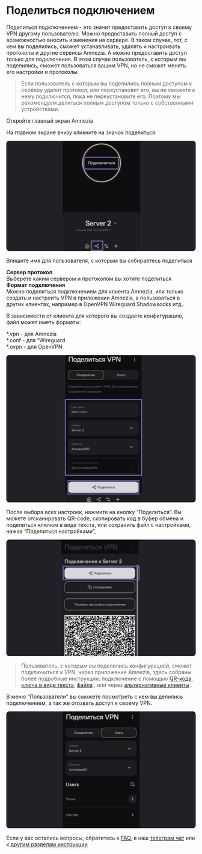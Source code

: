 # Поделиться подключением

Поделиться подключением - это значит предоставить доступ к своему VPN другому пользователю. 
Можно предоставить полный доступ с возможностью вносить изменения на сервере. 
В таком случае, тот, с кем вы поделились, сможет устанавливать, удалять и настраивать протоколы и другие сервисы Amnezia. 
А можно предоставить доступ только для подключения. В этом случае пользователь, с которым вы поделились, сможет 
пользоваться вашим VPN, но не сможет менять его настройки и протоколы.

> Если пользователь с которым вы поделились полным доступом к серверу удалит протокол, или переустановит его, 
вы не сможете к нему подключится, пока не переустановите его. Поэтому мы рекомендуем делиться полным доступом только с собственными устройствами. 



Откройте главный экран Amnezia


На главном экране внизу кликните на значок поделиться.

![](https://raw.githubusercontent.com/amnezia-vpn/amnezia.org-content/master/docs/ru/instructions/10_sharing-connect/img/sc_ru_1.png)



Впишите имя для пользователя, с которым вы собираетесь поделиться

**Сервер протокол** \
Выберете каким сервером и протоколом вы хотите поделиться \
**Формат подключения** \
Можно поделиться подключением для клиента Amnezia, или только создать и настроить VPN в приложении Amnezia, а пользоваться  в других  клиентах, например в  OpenVPN Wireguard Shadowsocks итд..

В зависимости от  клиента для которого вы создаете конфигурацию, файл может иметь форматы:

*.vpn - для Amnezia \
*.conf - для “Wireguard \
*.ovpn - для OpenVPN



![](https://raw.githubusercontent.com/amnezia-vpn/amnezia.org-content/master/docs/ru/instructions/10_sharing-connect/img/sc_ru_2.png)

После выбора всех настроек, нажмите на кнопку “Поделиться”.
Вы можете отсканировать QR-code, 
скопировать код в буфер обмена и поделиться ключом в виде текста, или
сохранить файл с настройками, нажав “Поделиться настройками”,

![](https://raw.githubusercontent.com/amnezia-vpn/amnezia.org-content/master/docs/ru/instructions/10_sharing-connect/img/sc_ru_3.png)

>Пользователь, с которым вы поделились конфигурацией, сможет подключиться к VPN, черeз приложение Amnezia, здесь собраны более подробные инструкции: подключение с помощью [QR-кода], [ключа в виде текста], [файла] , или через [альтернативные клиенты].

В меню “Пользователи” вы сможете посмотреть с кем вы делились подключением, а так же отозвать доступ к своему VPN.

![](https://raw.githubusercontent.com/amnezia-vpn/amnezia.org-content/master/docs/ru/instructions/10_sharing-connect/img/sc_ru_4.png)

Если у вас остались вопросы, обратитесь к [FAQ], в наш [телеграм чат] или к [другим разделам инструкции]


[QR-кода]: ../instructions/05_qr-code_connection
[файла]: ../instructions/04_file-connection
[альтернативные клиенты]: ../instructions/27_alternetive_apk
[FAQ]: ../faq 
[телеграм чат]: https://t.me/amnezia_vpn
[другим разделам инструкции]: ../instructions
[ключа в виде текста]: ../instructions/03_text-key-connection
[других клиентов]: ../instructions/27_alternetive_apk


